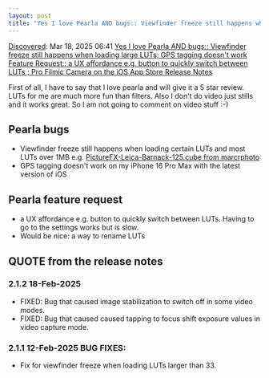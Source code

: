 ```yaml
---
layout: post
title: "Yes I love Pearla AND bugs:: Viewfinder freeze still happens when loading large LUTs; GPS tagging doesn't work Feature Request:: a UX affordance e.g. button to quickly switch between LUTs ; Pro Filmic Camera on the iOS App Store Release Notes"
---
```

[Discovered](http://rolandtanglao.com/2020/07/29/p1-blogthis-checkvist-list-links-to-blog/): Mar 18, 2025 06:41 [Yes I love Pearla AND bugs:: Viewfinder freeze still happens when loading large LUTs; GPS tagging doesn't work Feature Request:: a UX affordance e.g. button to quickly switch between LUTs ; Pro Filmic Camera on the iOS App Store Release Notes](https://apps.apple.com/gb/app/pearla-pro-filmic-camera/id6477783991)

First of all, I have to say that I love pearla and will give it a 5 star review. LUTs for me are much more fun than filters. Also I don't do video just stills and it works great. So I am not going to comment on video stuff :-)

## Pearla bugs
* Viewfinder freeze still happens when loading certain LUTs and most LUTs over 1MB e.g.  [PictureFX-Leica-Barnack-125.cube from marcrphoto](https://marcrphoto.wordpress.com/2022/11/18/new-lut-update-picturefx-leica-barnack-based-on-leica-type-ii-iii-35mm-film-camera/)
* GPS tagging doesn't work on my iPhone 16 Pro Max with the latest version of iOS

## Pearla feature request

* a UX affordance e.g. button  to quickly switch between LUTs. Having to go to the settings works but is slow.
* Would be nice: a way to rename LUTs

## QUOTE from the release notes

### 2.1.2 18-Feb-2025
* FIXED: Bug that caused image stabilization to switch off in some video modes.
* FIXED: Bug that caused caused tapping to focus shift exposure values in video capture mode.

### 2.1.1 12-Feb-2025 BUG FIXES:
* Fix for viewfinder freeze when loading LUTs larger than 33.
